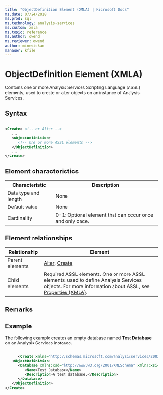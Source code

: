 ```yaml
---
title: "ObjectDefinition Element (XMLA) | Microsoft Docs"
ms.date: 07/24/2018
ms.prod: sql
ms.technology: analysis-services
ms.custom: xmla
ms.topic: reference
ms.author: owend
ms.reviewer: owend
author: minewiskan
manager: kfile
---
```

# ObjectDefinition Element (XMLA)

  Contains one or more Analysis Services Scripting Language (ASSL) elements, used to create or alter objects on an instance of Analysis Services.  
  
## Syntax  
  
```xml  
  
<Create> <!-- or Alter -->  
   ...  
   <ObjectDefinition>  
      <!-- One or more ASSL elements -->  
   </ObjectDefinition>  
   ...  
</Create>  
```  
  
## Element characteristics  
  
|Characteristic|Description|  
|--------------------|-----------------|  
|Data type and length|None|  
|Default value|None|  
|Cardinality|0-1: Optional element that can occur once and only once.|  
  
## Element relationships  
  
|Relationship|Element|  
|------------------|-------------|  
|Parent elements|[Alter](../xml-elements-commands/alter-element-xmla.md), [Create](../xml-elements-commands/create-element-xmla.md)|  
|Child elements|Required ASSL elements. One or more ASSL elements, used to define Analysis Services objects. For more information about ASSL, see [Properties &#40;XMLA&#41;](../xml-elements-properties/xml-elements-properties.md).|  
  
## Remarks  
  
## Example  
 The following example creates an empty database named **Test Database** on an Analysis Services instance.  
  
```xml  
  
      <Create xmlns="http://schemas.microsoft.com/analysisservices/2003/engine">  
   <ObjectDefinition>  
      <Database xmlns:xsd="http://www.w3.org/2001/XMLSchema" xmlns:xsi="http://www.w3.org/2001/XMLSchema-instance">  
         <Name>Test Database</Name>  
         <Description>A test database.</Description>  
      </Database>  
   </ObjectDefinition>  
</Create>  
```  